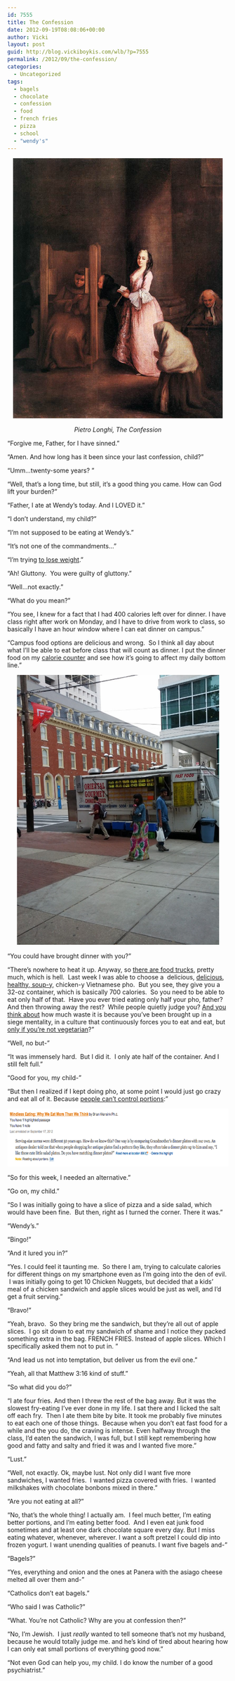 ```yaml
---
id: 7555
title: The Confession
date: 2012-09-19T08:08:06+00:00
author: Vicki
layout: post
guid: http://blog.vickiboykis.com/wlb/?p=7555
permalink: /2012/09/the-confession/
categories:
  - Uncategorized
tags:
  - bagels
  - chocolate
  - confession
  - food
  - french fries
  - pizza
  - school
  - "wendy's"
---
```

<p style="text-align: center;">
  <a href="https://raw.githubusercontent.com/veekaybee/wlb/gh-pages/assets/images/2012/09/confess.jpeg"><img class="aligncenter  wp-image-7557" title="confess" src="https://raw.githubusercontent.com/veekaybee/wlb/gh-pages/assets/images/2012/09/confess.jpeg" alt="" width="478" height="592" /></a>
</p>

<p style="text-align: center;">
  <em>Pietro Longhi, The Confession</em>
</p>

&#8220;Forgive me, Father, for I have sinned.&#8221;

&#8220;Amen. And how long has it been since your last confession, child?&#8221;

&#8220;Umm&#8230;twenty-some years? &#8221;

&#8220;Well, that&#8217;s a long time, but still, it&#8217;s a good thing you came. How can God lift your burden?&#8221;

<!--more-->

&#8220;Father, I ate at Wendy&#8217;s today. And I LOVED it.&#8221;

&#8220;I don&#8217;t understand, my child?&#8221;

&#8220;I&#8217;m not supposed to be eating at Wendy&#8217;s.&#8221;

&#8220;It&#8217;s not one of the commandments&#8230;&#8221;

&#8220;I&#8217;m trying <a href="http://blog.vickiboykis.com/wlb/?s=the+art+of+the+slog" target="_blank">to lose weight</a>.&#8221;

&#8220;Ah! Gluttony.  You were guilty of gluttony.&#8221;

&#8220;Well&#8230;not exactly.&#8221;

&#8220;What do you mean?&#8221;

&#8220;You see, I knew for a fact that I had 400 calories left over for dinner. I have class right after work on Monday, and I have to drive from work to class, so basically I have an hour window where I can eat dinner on campus.&#8221;

&#8220;Campus food options are delicious and wrong.  So I think all day about what I&#8217;ll be able to eat before class that will count as dinner. I put the dinner food on my <a href="http://sparkpeople.com/" target="_blank">calorie counter</a> and see how it&#8217;s going to affect my daily bottom line.&#8221;

<p style="text-align: center;">
  <a href="https://raw.githubusercontent.com/veekaybee/wlb/gh-pages/assets/images/2012/09/IMG_20120917_180106.jpg"><img class="aligncenter  wp-image-7559" title="IMG_20120917_180106" src="https://raw.githubusercontent.com/veekaybee/wlb/gh-pages/assets/images/2012/09/IMG_20120917_180106-768x1024.jpg" alt="" width="461" height="614" /></a>
</p>

&#8220;You could have brought dinner with you?&#8221;

&#8220;There&#8217;s nowhere to heat it up. Anyway, so <a href="http://travel.nytimes.com/2012/05/13/travel/in-philadelphia-food-trucks-are-rolling.html" target="_blank">there are food trucks</a>, pretty much, which is hell.  Last week I was able to choose a  delicious, <a href="http://chowhound.chow.com/topics/383680" target="_blank">delicious, healthy, soup-y,</a> chicken-y Vietnamese pho.  But you see, they give you a 32-oz container, which is basically 700 calories.  So you need to be able to eat only half of that.  Have you ever tried eating only half your pho, father? And then throwing away the rest?  While people quietly judge you? <a href="http://www.reuters.com/article/2012/08/21/us-food-waste-idUSBRE87K0WR20120821" target="_blank">And you think about</a> how much waste it is because you&#8217;ve been brought up in a siege mentality, in a culture that continuously forces you to eat and eat, but <a href="http://foodmusings.typepad.com/food_musings/2005/07/eating_in_mosco.html" target="_blank">only if you&#8217;re not vegetarian</a>?&#8221;

&#8220;Well, no but-&#8221;

&#8220;It was immensely hard.  But I did it.  I only ate half of the container. And I still felt full.&#8221;

&#8220;Good for you, my child-&#8221;

&#8220;But then I realized if I kept doing pho, at some point I would just go crazy and eat all of it. Because <a href="http://www.amazon.com/Mindless-Eating-More-Than-Think/dp/0553804340" target="_blank">people can&#8217;t control portions</a>:&#8221;

<p style="text-align: center;">
  <a href="https://raw.githubusercontent.com/veekaybee/wlb/gh-pages/assets/images/2012/09/Screen-shot-2012-09-19-at-7.24.22-AM.png"><img class="aligncenter  wp-image-7564" title="Screen shot 2012-09-19 at 7.24.22 AM" src="https://raw.githubusercontent.com/veekaybee/wlb/gh-pages/assets/images/2012/09/Screen-shot-2012-09-19-at-7.24.22-AM.png" alt="" width="697" height="131" /></a>
</p>

&#8220;So for this week, I needed an alternative.&#8221;

&#8220;Go on, my child.&#8221;

&#8220;So I was initially going to have a slice of pizza and a side salad, which would have been fine.  But then, right as I turned the corner. There it was.&#8221;

&#8220;Wendy&#8217;s.&#8221;

&#8220;Bingo!&#8221;

&#8220;And it lured you in?&#8221;

&#8220;Yes. I could feel it taunting me.  So there I am, trying to calculate calories for different things on my smartphone even as I&#8217;m going into the den of evil.  I was initially going to get 10 Chicken Nuggets, but decided that a kids&#8217; meal of a chicken sandwich and apple slices would be just as well, and I&#8217;d get a fruit serving.&#8221;

&#8220;Bravo!&#8221;

&#8220;Yeah, bravo.  So they bring me the sandwich, but they&#8217;re all out of apple slices.  I go sit down to eat my sandwich of shame and I notice they packed something extra in the bag. FRENCH FRIES. Instead of apple slices. Which I specifically asked them not to put in. &#8221;

&#8220;And lead us not into temptation, but deliver us from the evil one.&#8221;

&#8220;Yeah, all that Matthew 3:16 kind of stuff.&#8221;

&#8220;So what did you do?&#8221;

&#8220;I ate four fries. And then I threw the rest of the bag away. But it was the slowest fry-eating I&#8217;ve ever done in my life. I sat there and I licked the salt off each fry.  Then I ate them bite by bite. It took me probably five minutes to eat each one of those things.  Because when you don&#8217;t eat fast food for a while and the you do, the craving is intense. Even halfway through the class, I&#8217;d eaten the sandwich, I was full, but I still kept remembering how good and fatty and salty and fried it was and I wanted five more.&#8221;

&#8220;Lust.&#8221;

&#8220;Well, not exactly. Ok, maybe lust. Not only did I want five more sandwiches, I wanted fries.  I wanted pizza covered with fries.  I wanted milkshakes with chocolate bonbons mixed in there.&#8221;

&#8220;Are you not eating at all?&#8221;

&#8220;No, that&#8217;s the whole thing! I actually am.  I feel much better, I&#8217;m eating better portions, and I&#8217;m eating better food.  And I even eat junk food sometimes and at least one dark chocolate square every day. But I miss eating whatever, whenever, wherever. I want a soft pretzel I could dip into frozen yogurt. I want unending qualities of peanuts. I want five bagels and-&#8221;

&#8220;Bagels?&#8221;

&#8220;Yes, everything and onion and the ones at Panera with the asiago cheese melted all over them and-&#8221;

&#8220;Catholics don&#8217;t eat bagels.&#8221;

&#8220;Who said I was Catholic?&#8221;

&#8220;What. You&#8217;re not Catholic? Why are you at confession then?&#8221;

&#8220;No, I&#8217;m Jewish.  I just _really_ wanted to tell someone that&#8217;s not my husband, because he would totally judge me. and he&#8217;s kind of tired about hearing how I can only eat small portions of everything good now.&#8221;

&#8220;Not even God can help you, my child. I do know the number of a good psychiatrist.&#8221;